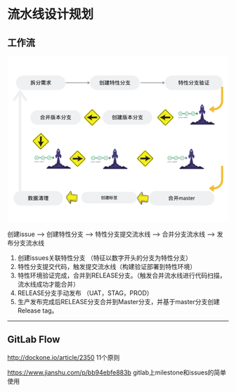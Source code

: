 # 流水线设计规划



## 工作流



![images](images/00.png)

创建issue --> 创建特性分支 --> 特性分支提交流水线 --> 合并分支流水线 --> 发布分支流水线

1. 创建issues关联特性分支 （特征以数字开头的分支为特性分支）
2. 特性分支提交代码，触发提交流水线（构建验证部署到特性环境）
3. 特性环境验证完成，合并到RELEASE分支。（触发合并流水线进行代码扫描，流水线成功才能合并）
4. RELEASE分支手动发布 （UAT，STAG，PROD）
5. 生产发布完成后RELEASE分支合并到Master分支，并基于master分支创建Release tag。

----





## GitLab Flow



http://dockone.io/article/2350  11个原则

https://www.jianshu.com/p/bb94ebfe883b gitlab上milestone和issues的简单使用


